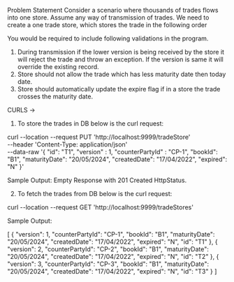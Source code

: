 Problem Statement
Consider a scenario where thousands of trades flows into one store. Assume any way of transmission of trades.
We need to create a one trade store, which stores the trade in the following order

You would be required to include following validations in the program.
1. During transmission if the lower version is being received by the store it will reject the trade and throw
an exception. If the version is same it will override the existing record.
2. Store should not allow the trade which has less maturity date then today date.
3. Store should automatically update the expire flag if in a store the trade crosses the maturity date.

CURLS ->

1. To store the trades in DB below is the curl request:

curl --location --request PUT 'http://localhost:9999/tradeStore' \
--header 'Content-Type: application/json' \
--data-raw '{
    "id": "T1",
    "version" : 1,
    "counterPartyId" : "CP-1",
    "bookId": "B1",
    "maturityDate": "20/05/2024",
    "createdDate": "17/04/2022",
    "expired": "N"
}'

Sample Output: 
Empty Response with 201 Created HttpStatus.


2. To fetch the trades from DB below is the curl request:

curl --location --request GET 'http://localhost:9999/tradeStores'

Sample Output:

[
    {
        "version": 1,
        "counterPartyId": "CP-1",
        "bookId": "B1",
        "maturityDate": "20/05/2024",
        "createdDate": "17/04/2022",
        "expired": "N",
        "id": "T1"
    },
    {
        "version": 2,
        "counterPartyId": "CP-2",
        "bookId": "B1",
        "maturityDate": "20/05/2024",
        "createdDate": "17/04/2022",
        "expired": "N",
        "id": "T2"
    },
    {
        "version": 3,
        "counterPartyId": "CP-3",
        "bookId": "B1",
        "maturityDate": "20/05/2024",
        "createdDate": "17/04/2022",
        "expired": "N",
        "id": "T3"
    }
]

